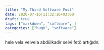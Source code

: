 ```yaml
---
title: "My Third Software Post"
date: 2020-07-16T11:32:16+03:00
draft: true
tags: ["markdown", "software", ]
categories: ["hugo", "software"]
---
```


hele vela velvela
abdülkadir selvi fetö artığıdır.